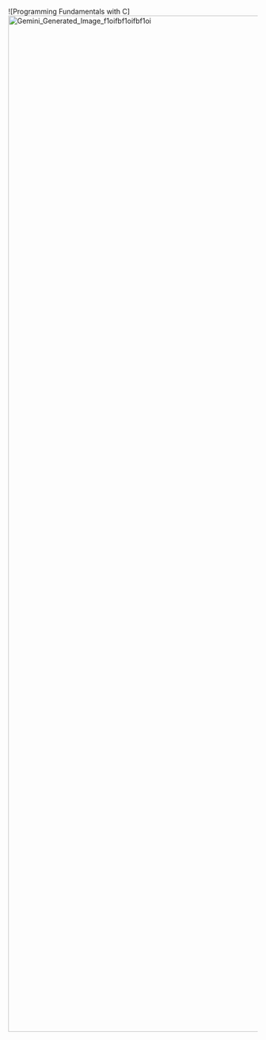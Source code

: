 ![Programming Fundamentals with C]
<img width="2048" height="2048" alt="Gemini_Generated_Image_f1oifbf1oifbf1oi" src="https://github.com/user-attachments/assets/7635631d-085a-4d8b-9d46-75bc18b2596e" />
